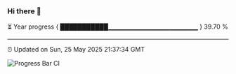 ### Hi there 👋

⏳ Year progress { ███████████▁▁▁▁▁▁▁▁▁▁▁▁▁▁▁▁▁▁▁ } 39.70 %

---

⏰ Updated on Sun, 25 May 2025 21:37:34 GMT

![Progress Bar CI](https://github.com/IshwaranRudhara/GIT-ACTION/workflows/Progress%20Bar%20CI/badge.svg)
